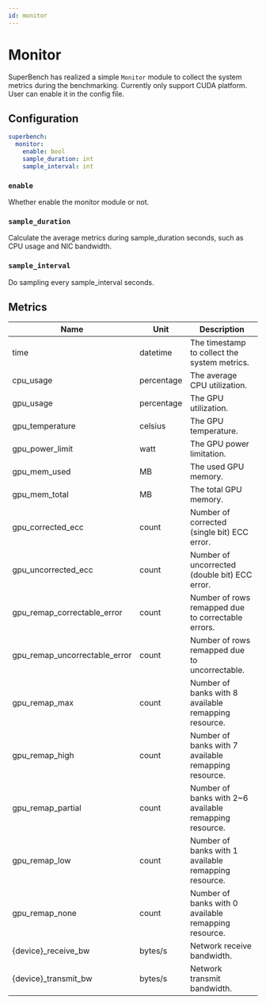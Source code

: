 ```yaml
---
id: monitor
---
```


# Monitor

SuperBench has realized a simple `Monitor` module to collect the system metrics during the benchmarking. Currently only support CUDA platform. User can enable it in the config file.

## Configuration

```yaml
superbench:
  monitor:
    enable: bool
    sample_duration: int
    sample_interval: int
```

### `enable`

Whether enable the monitor module or not.

### `sample_duration`

Calculate the average metrics during sample_duration seconds, such as CPU usage and NIC bandwidth.

### `sample_interval`

Do sampling every sample_interval seconds.

## Metrics

| Name                              | Unit       | Description                                                 |
|-----------------------------------|------------|-------------------------------------------------------------|
| time                              | datetime   | The timestamp to collect the system metrics.                |
| cpu_usage                         | percentage | The average CPU utilization.                                |
| gpu_usage                         | percentage | The GPU utilization.                                        |
| gpu_temperature                   | celsius    | The GPU temperature.                                        |
| gpu_power_limit                   | watt       | The GPU power limitation.                                   |
| gpu_mem_used                      | MB         | The used GPU memory.                                        |
| gpu_mem_total                     | MB         | The total GPU memory.                                       |
| gpu_corrected_ecc                 | count      | Number of corrected (single bit) ECC error.                 |
| gpu_uncorrected_ecc               | count      | Number of uncorrected (double bit) ECC error.               |
| gpu_remap_correctable_error       | count      | Number of rows remapped due to correctable errors.          |
| gpu_remap_uncorrectable_error     | count      | Number of rows remapped due to uncorrectable.               |
| gpu_remap_max                     | count      | Number of banks with 8 available remapping resource.        |
| gpu_remap_high                    | count      | Number of banks with 7 available remapping resource.        |
| gpu_remap_partial                 | count      | Number of banks with 2~6 available remapping resource.      |
| gpu_remap_low                     | count      | Number of banks with 1 available remapping resource.        |
| gpu_remap_none                    | count      | Number of banks with 0 available remapping resource.        |
| {device}_receive_bw               | bytes/s    | Network receive bandwidth.                                  |
| {device}_transmit_bw              | bytes/s    | Network transmit bandwidth.                                 |
